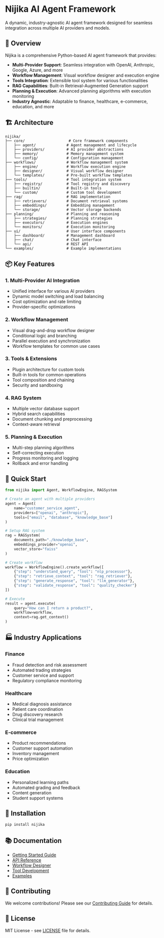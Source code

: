# Nijika AI Agent Framework

A dynamic, industry-agnostic AI agent framework designed for seamless integration across multiple AI providers and models.

## 🚀 Overview

Nijika is a comprehensive Python-based AI agent framework that provides:
- **Multi-Provider Support**: Seamless integration with OpenAI, Anthropic, Google, Azure, and more
- **Workflow Management**: Visual workflow designer and execution engine
- **Tools Integration**: Extensible tool system for various functionalities
- **RAG Capabilities**: Built-in Retrieval-Augmented Generation support
- **Planning & Execution**: Advanced planning algorithms with execution monitoring
- **Industry Agnostic**: Adaptable to finance, healthcare, e-commerce, education, and more

## 🏗️ Architecture

```
nijika/
├── core/                    # Core framework components
│   ├── agent/              # Agent management and lifecycle
│   ├── providers/          # AI provider abstractions
│   ├── memory/             # Memory management system
│   └── config/             # Configuration management
├── workflows/              # Workflow management system
│   ├── engine/             # Workflow execution engine
│   ├── designer/           # Visual workflow designer
│   └── templates/          # Pre-built workflow templates
├── tools/                  # Tool integration system
│   ├── registry/           # Tool registry and discovery
│   ├── builtin/            # Built-in tools
│   └── custom/             # Custom tool development
├── rag/                    # RAG implementation
│   ├── retrievers/         # Document retrieval systems
│   ├── embeddings/         # Embedding management
│   └── storage/            # Vector storage backends
├── planning/               # Planning and reasoning
│   ├── strategies/         # Planning strategies
│   ├── executors/          # Execution engines
│   └── monitors/           # Execution monitoring
├── ui/                     # User interface components
│   ├── dashboard/          # Management dashboard
│   ├── chat/               # Chat interface
│   └── api/                # REST API
└── examples/               # Example implementations
```

## 📦 Key Features

### 1. Multi-Provider AI Integration
- Unified interface for various AI providers
- Dynamic model switching and load balancing
- Cost optimization and rate limiting
- Provider-specific optimizations

### 2. Workflow Management
- Visual drag-and-drop workflow designer
- Conditional logic and branching
- Parallel execution and synchronization
- Workflow templates for common use cases

### 3. Tools & Extensions
- Plugin architecture for custom tools
- Built-in tools for common operations
- Tool composition and chaining
- Security and sandboxing

### 4. RAG System
- Multiple vector database support
- Hybrid search capabilities
- Document chunking and preprocessing
- Context-aware retrieval

### 5. Planning & Execution
- Multi-step planning algorithms
- Self-correcting execution
- Progress monitoring and logging
- Rollback and error handling

## 🚀 Quick Start

```python
from nijika import Agent, WorkflowEngine, RAGSystem

# Create an agent with multiple providers
agent = Agent(
    name="customer_service_agent",
    providers=["openai", "anthropic"],
    tools=["email", "database", "knowledge_base"]
)

# Setup RAG system
rag = RAGSystem(
    documents_path="./knowledge_base",
    embeddings_provider="openai",
    vector_store="faiss"
)

# Create workflow
workflow = WorkflowEngine().create_workflow([
    {"step": "understand_query", "tool": "nlp_processor"},
    {"step": "retrieve_context", "tool": "rag_retriever"},
    {"step": "generate_response", "tool": "llm_generator"},
    {"step": "validate_response", "tool": "quality_checker"}
])

# Execute
result = agent.execute(
    query="How can I return a product?",
    workflow=workflow,
    context=rag.get_context()
)
```

## 🏭 Industry Applications

### Finance
- Fraud detection and risk assessment
- Automated trading strategies
- Customer service and support
- Regulatory compliance monitoring

### Healthcare
- Medical diagnosis assistance
- Patient care coordination
- Drug discovery research
- Clinical trial management

### E-commerce
- Product recommendations
- Customer support automation
- Inventory management
- Price optimization

### Education
- Personalized learning paths
- Automated grading and feedback
- Content generation
- Student support systems

## 🔧 Installation

```bash
pip install nijika
```

## 📚 Documentation

- [Getting Started Guide](docs/getting-started.md)
- [API Reference](docs/api-reference.md)
- [Workflow Designer](docs/workflow-designer.md)
- [Tool Development](docs/tool-development.md)
- [Examples](examples/)

## 🤝 Contributing

We welcome contributions! Please see our [Contributing Guide](CONTRIBUTING.md) for details.

## 📄 License

MIT License - see [LICENSE](LICENSE) file for details. 